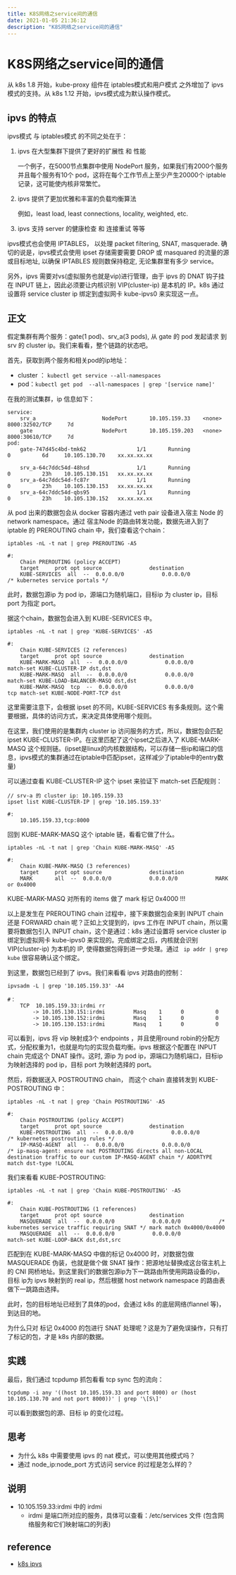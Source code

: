 ```yaml
---
title: K8S网络之service间的通信
date: 2021-01-05 21:36:12
description: "K8S网络之service间的通信"
---
```


# K8S网络之service间的通信
从 k8s 1.8 开始，kube-proxy 组件在 iptables模式和用户模式 之外增加了 ipvs模式的支持。从 k8s 1.12 开始，ipvs模式成为默认操作模式。

## ipvs 的特点
ipvs模式 与 iptables模式 的不同之处在于：
1. ipvs 在大型集群下提供了更好的扩展性 和 性能

    一个例子，在5000节点集群中使用 NodePort 服务，如果我们有2000个服务并且每个服务有10个 pod，这将在每个工作节点上至少产生20000个 iptable 记录，这可能使内核非常繁忙。

2. ipvs 提供了更加优雅和丰富的负载均衡算法

    例如，least load, least connections, locality, weighted, etc.

3. ipvs 支持 server 的健康检查 和 连接重试 等等

ipvs模式也会使用 IPTABLES， 以处理 packet filtering, SNAT, masquerade. 确切的说是，ipvs模式会使用 ipset 存储需要需要 DROP 或 masquared 的流量的源或目标地址, 以确保 IPTABLES 规则数保持稳定, 无论集群里有多少 service。

另外，ipvs 需要对vs(虚拟服务也就是vip)进行管理，由于 ipvs 的 DNAT 钩子挂在 INPUT 链上，因此必须要让内核识别 VIP(cluster-ip) 是本机的 IP。k8s 通过设置将 service cluster ip 绑定到虚拟网卡 kube-ipvs0 来实现这一点。

## 正文
假定集群有两个服务：gate(1 pod)、srv_a(3 pods), 从 gate 的 pod 发起请求 到 srv 的 cluster ip。我们来看看，整个链路的状态吧。

首先，获取到两个服务和相关pod的ip地址：
- cluster ： ``` kubectl get service --all-namespaces ```
- pod：``` kubectl get pod  --all-namespaces | grep '[service name]' ```

在我的测试集群，ip 信息如下：
```
service:
    srv_a                     NodePort       10.105.159.33    <none>           8000:32502/TCP     7d
    gate                      NodePort       10.105.159.203   <none>           8000:30610/TCP     7d
pod:
    gate-747d45c4bd-tmk62                1/1       Running            0          6d     10.105.130.70    xx.xx.xx.xx

    srv_a-64c7ddc54d-48hsd               1/1       Running            0          23h    10.105.130.151   xx.xx.xx.xx
    srv_a-64c7ddc54d-fc87r               1/1       Running            0          23h    10.105.130.153   xx.xx.xx.xx
    srv_a-64c7ddc54d-qbs95               1/1       Running            0          23h    10.105.130.152   xx.xx.xx.xx
```

从 pod 出来的数据包会从 docker 容器内通过 veth pair 设备进入宿主 Node 的 network namespace。通过 宿主Node 的路由转发功能，数据先进入到了 iptable 的 PREROUTING chain 中，我们查看这个chain：
``` 
iptables -nL -t nat | grep PREROUTING -A5

#:
    Chain PREROUTING (policy ACCEPT)
    target     prot opt source               destination
    KUBE-SERVICES  all  --  0.0.0.0/0            0.0.0.0/0            /* kubernetes service portals */
```
此时，数据包源ip 为 pod ip，源端口为随机端口，目标ip 为 cluster ip，目标port 为指定 port。

据这个chain，数据包会进入到 KUBE-SERVICES 中。
``` 
iptables -nL -t nat | grep 'KUBE-SERVICES' -A5

#:
    Chain KUBE-SERVICES (2 references)
    target     prot opt source               destination
    KUBE-MARK-MASQ  all  --  0.0.0.0/0            0.0.0.0/0            match-set KUBE-CLUSTER-IP dst,dst
    KUBE-MARK-MASQ  all  --  0.0.0.0/0            0.0.0.0/0            match-set KUBE-LOAD-BALANCER-MASQ dst,dst
    KUBE-MARK-MASQ  tcp  --  0.0.0.0/0            0.0.0.0/0            tcp match-set KUBE-NODE-PORT-TCP dst
```
这里需要注意下，会根据 ipset 的不同，KUBE-SERVICES 有多条规则。这个需要根据，具体的访问方式，来决定具体使用哪个规则。

在这里，我们使用的是集群内 cluster ip 访问服务的方式，所以，数据包会匹配ipset KUBE-CLUSTER-IP。在这里匹配了这个ipset之后进入了 KUBE-MARK-MASQ 这个规则链。(ipset是linux的内核数据结构，可以存储一些ip和端口的信息，ipvs模式的集群通过在iptable中匹配ipset，这样减少了iptable中的entry数量)

可以通过查看 KUBE-CLUSTER-IP 这个 ipset 来验证下 match-set 匹配规则：
``` 
// srv-a 的 cluster ip: 10.105.159.33
ipset list KUBE-CLUSTER-IP | grep '10.105.159.33' 

#:
    10.105.159.33,tcp:8000
```

回到 KUBE-MARK-MASQ 这个 iptable 链，看看它做了什么。
``` 
iptables -nL -t nat | grep 'Chain KUBE-MARK-MASQ' -A5

#:
    Chain KUBE-MARK-MASQ (3 references)
    target     prot opt source               destination
    MARK       all  --  0.0.0.0/0            0.0.0.0/0            MARK or 0x4000
```
KUBE-MARK-MASQ 对所有的 items 做了 mark 标记 0x4000 !!!

以上是发生在 PREROUTING chain 过程中，接下来数据包会来到 INPUT chain 还是 FORWARD chain 呢？正如上文提到的，ipvs 工作在 INPUT chain，所以需要将数据包引入 INPUT chain，这个是通过：k8s 通过设置将 service cluster ip 绑定到虚拟网卡 kube-ipvs0 来实现的。完成绑定之后，内核就会识别 VIP(cluster-ip) 为本机的 IP, 使得数据包得到进一步处理。通过 ```  ip addr | grep kube ``` 很容易确认这个绑定。

到这里，数据包已经到了 ipvs。我们来看看 ipvs 对路由的控制：
```
ipvsadm -L | grep '10.105.159.33' -A4

#：
    TCP  10.105.159.33:irdmi rr
        -> 10.105.130.151:irdmi         Masq    1      0          0
        -> 10.105.130.152:irdmi         Masq    1      0          0
        -> 10.105.130.153:irdmi         Masq    1      0          0
```
可以看到，ipvs 将 vip 映射成3个 endpoints ，并且使用round robin的分配方式，分配权重为1，也就是均匀的实现负载均衡。ipvs 根据这个配置在 INPUT chain 完成这个 DNAT 操作。这时, 源ip 为 pod ip，源端口为随机端口，目标ip 为映射选择的 pod ip，目标 port 为映射选择的 port。

然后，将数据送入 POSTROUTING chain， 而这个 chain 直接转发到 KUBE-POSTROUTING 中：
```
iptables -nL -t nat | grep 'Chain POSTROUTING' -A5

#:
    Chain POSTROUTING (policy ACCEPT)
    target     prot opt source               destination
    KUBE-POSTROUTING  all  --  0.0.0.0/0            0.0.0.0/0            /* kubernetes postrouting rules */
    IP-MASQ-AGENT  all  --  0.0.0.0/0            0.0.0.0/0            /* ip-masq-agent: ensure nat POSTROUTING directs all non-LOCAL destination traffic to our custom IP-MASQ-AGENT chain */ ADDRTYPE match dst-type !LOCAL
```

我们来看看 KUBE-POSTROUTING:
```
iptables -nL -t nat | grep 'Chain KUBE-POSTROUTING' -A5

#:
    Chain KUBE-POSTROUTING (1 references)
    target     prot opt source               destination
    MASQUERADE  all  --  0.0.0.0/0            0.0.0.0/0            /* kubernetes service traffic requiring SNAT */ mark match 0x4000/0x4000
    MASQUERADE  all  --  0.0.0.0/0            0.0.0.0/0            match-set KUBE-LOOP-BACK dst,dst,src
```
匹配到在 KUBE-MARK-MASQ 中做的标记 0x4000 时，对数据包做 MASQUERADE 伪装，也就是做个做 SNAT 操作：把源地址替换成这台宿主机上的 CNI 网桥地址。到这里我们的数据包源ip为下一跳路由所使用网路设备的ip，目标 ip为 ipvs 映射到的 real ip，然后根据 host network namespace 的路由表做下一跳路由选择。

此时，包的目标地址已经到了具体的pod，会通过 k8s 的底层网络(flannel 等)，到达目的地。

为什么只对 标记 0x4000 的包进行 SNAT 处理呢？这是为了避免误操作，只有打了标记的包，才是 k8s 内部的数据。

## 实践
最后，我们通过 tcpdump 抓包看看 tcp sync 包的流向：
```
tcpdump -i any '((host 10.105.159.33 and port 8000) or (host 10.105.130.70 and not port 8000))' | grep '\[S\]'
```
可以看到数据包的源、目标 ip 的变化过程。

## 思考
- 为什么 k8s 中需要使用 ipvs 的 nat 模式，可以使用其他模式吗？
- 通过 node_ip:node_port 方式访问 service 的过程是怎么样的？

## 说明
- 10.105.159.33:irdmi 中的 irdmi 
    + irdmi 是端口所对应的服务，具体可以查看：/etc/services 文件 (包含网络服务和它们映射端口的列表)

## reference
- [k8s ipvs](https://github.com/kubernetes/kubernetes/tree/master/pkg/proxy/ipvs)